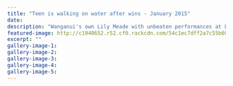 ```yaml
---
title: "Teen is walking on water after wins - January 2015"
date: 
description: "Wanganui's own Lily Meade with unbeaten performances at Lake Wiritoa at the weekend, from the Wanganui Chronicle article 19 Jan 2015...."
featured-image: http://c1940652.r52.cf0.rackcdn.com/54c1ec7dff2a7c55b6000f0b/Lily-Meades-face,waterskiing.jpg
excerpt: ""
gallery-image-1: 
gallery-image-2: 
gallery-image-3: 
gallery-image-4: 
gallery-image-5: 
---
```

